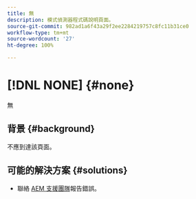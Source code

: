 ```yaml
---
title: 無
description: 模式偵測器程式碼說明頁面。
source-git-commit: 982ad1a6f43a29f2ee2284219757c8fc11b31ce0
workflow-type: tm+mt
source-wordcount: '27'
ht-degree: 100%

---
```



# [!DNL NONE] {#none}

無

## 背景 {#background}

不應到達該頁面。

## 可能的解決方案 {#solutions}

* 聯絡 [AEM 支援團隊](https://helpx.adobe.com/tw/enterprise/using/support-for-experience-cloud.html)報告錯誤。
